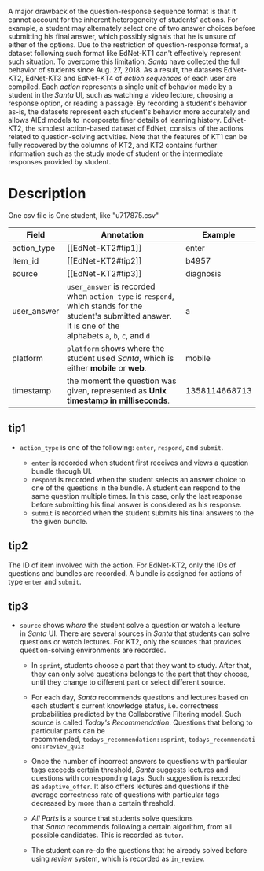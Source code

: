A major drawback of the question-response sequence format is that it cannot account for the inherent heterogeneity of students' actions. For example, a student may alternately select one of two answer choices before submitting his final answer, which possibly signals that he is unsure of either of the options. Due to the restriction of question-response format, a dataset following such format like EdNet-KT1 can't effectively represent such situation. To overcome this limitation, _Santa_ have collected the full behavior of students since Aug. 27, 2018. As a result, the datasets EdNet-KT2, EdNet-KT3 and EdNet-KT4 of _action sequences_ of each user are compiled. Each _action_ represents a single unit of behavior made by a student in the _Santa_ UI, such as watching a video lecture, choosing a response option, or reading a passage. By recording a student's behavior as-is, the datasets represent each student's behavior more accurately and allows AIEd models to incorporate finer details of learning history. EdNet-KT2, the simplest action-based dataset of EdNet, consists of the actions related to question-solving activities. Note that the features of KT1 can be fully recovered by the columns of KT2, and KT2 contains further information such as the study mode of student or the intermediate responses provided by student.

# Description
One csv file is One student, like "u717875.csv"

| Field       | Annotation                                                                                                                                                    | Example       |
| ----------- | ------------------------------------------------------------------------------------------------------------------------------------------------------------- | ------------- |
| action_type | [[EdNet-KT2#tip1]]                                                                                                                                            | enter         |
| item_id     | [[EdNet-KT2#tip2]]                                                                                                                                            | b4957         |
| source      | [[EdNet-KT2#tip3]]                                                                                                                                            | diagnosis     |
| user_answer | `user_answer` is recorded when `action_type` is `respond`, which stands for the student's submitted answer. It is one of the alphabets `a`, `b`, `c`, and `d` | a             |
| platform    | `platform` shows where the student used _Santa_, which is either **mobile** or **web**.                                                                       | mobile        |
| timestamp   | the moment the question was given, represented as **Unix timestamp in milliseconds**.                                                                         | 1358114668713 |
## tip1
- `action_type` is one of the following: `enter`, `respond`, and `submit`.
    
    - `enter` is recorded when student first receives and views a question bundle through UI.
    - `respond` is recorded when the student selects an answer choice to one of the questions in the bundle. A student can respond to the same question multiple times. In this case, only the last response before submitting his final answer is considered as his response.
    - `submit` is recorded when the student submits his final answers to the the given bundle.
## tip2
The ID of item involved with the action. For EdNet-KT2, only the IDs of questions and bundles are recorded. A bundle is assigned for actions of type `enter` and `submit`.
## tip3
- `source` shows _where_ the student solve a question or watch a lecture in _Santa_ UI. There are several sources in _Santa_ that students can solve questions or watch lectures. For KT2, only the sources that provides question-solving environments are recorded.
    
    - In `sprint`, students choose a part that they want to study. After that, they can only solve questions belongs to the part that they choose, until they change to different part or select different source.
        
    - For each day, _Santa_ recommends questions and lectures based on each student's current knowledge status, i.e. correctness probabilities predicted by the Collaborative Filtering model. Such source is called _Today's Recommendation_. Questions that belong to particular parts can be recommended, `todays_recommendation::sprint`, `todays_recommendation::review_quiz`
        
    - Once the number of incorrect answers to questions with particular tags exceeds certain threshold, _Santa_ suggests lectures and questions with corresponding tags. Such suggestion is recorded as `adaptive_offer`. It also offers lectures and questions if the average correctness rate of questions with particular tags decreased by more than a certain threshold.
        
    - _All Parts_ is a source that students solve questions that _Santa_ recommends following a certain algorithm, from all possible candidates. This is recorded as `tutor`.
        
    - The student can re-do the questions that he already solved before using _review_ system, which is recorded as `in_review`.